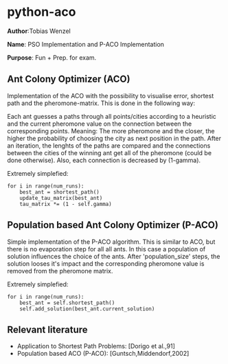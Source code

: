 # python-aco

__Author__:Tobias Wenzel

__Name__: PSO Implementation and P-ACO Implementation

__Purpose__: Fun + Prep. for exam.


## Ant Colony Optimizer (ACO)
Implementation of the ACO with the possibility to visualise error, shortest path and the pheromone-matrix. This is done in the following way: 

Each ant guesses a paths through all points/cities according to a heuristic and the current pheromone value on the connection between the corresponding points. Meaning: The more pheromone and the closer, the higher the probability of choosing the city as next position in the path. After an iteration, the lenghts of the paths are compared and the connections between the cities of the winning ant get all of
the pheromone (could be done otherwise). Also, each connection is
decreased by (1-gamma). 

Extremely simplefied:
```
for i in range(num_runs):
	best_ant = shortest_path()
	update_tau_matrix(best_ant)
	tau_matrix *= (1 - self.gamma) 
```


## Population based Ant Colony Optimizer (P-ACO)

Simple implementation of the P-ACO algorithm. This is similar to ACO, but there is no evaporation step for all all ants. In this case a population of solution influences the choice of the ants. After 'population_size' steps, the solution looses it's impact and the corresponding pheromone value is removed from the pheromone matrix.

Extremely simplefied:
```
for i in range(num_runs):
    best_ant = self.shortest_path()
    self.add_solution(best_ant.current_solution)
```



## Relevant literature

- Application to Shortest Path Problems: [Dorigo et al.,91] 
- Population based ACO (P-ACO): [Guntsch,Middendorf,2002]
